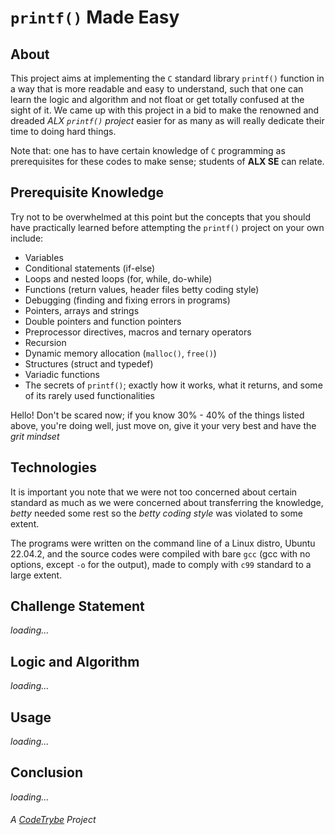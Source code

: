# `printf()` Made Easy
## About
This project aims at implementing the `C` standard library `printf()` function in a way that is more readable and easy to understand, such that one can learn the logic and algorithm and not float or get totally confused at the sight of it. We came up with this project in a bid to make the renowned and dreaded *ALX `printf()` project* easier for as many as will really dedicate their time to doing hard things.

Note that: one has to have certain knowledge of `C` programming as prerequisites for these codes to make sense; students of **ALX SE** can relate.

## Prerequisite Knowledge
Try not to be overwhelmed at this point but the concepts that you should have practically learned before attempting the `printf()` project on your own include:
- Variables
- Conditional statements (if-else)
- Loops and nested loops (for, while, do-while)
- Functions (return values, header files betty coding style)
- Debugging (finding and fixing errors in programs)
- Pointers, arrays and strings
- Double pointers and function pointers
- Preprocessor directives, macros and ternary operators
- Recursion
- Dynamic memory allocation (`malloc()`, `free()`)
- Structures (struct and typedef)
- Variadic functions
- The secrets of `printf()`; exactly how it works, what it returns, and some of its rarely used functionalities

Hello! Don't be scared now; if you know 30% - 40% of the things listed above, you're doing well, just move on, give it your very best and have the *grit mindset*

## Technologies
It is important you note that we were not too concerned about certain standard as much as we were concerned about transferring the knowledge, *betty* needed some rest so the *betty coding style* was violated to some extent.

The programs were written on the command line of a Linux distro, Ubuntu 22.04.2, and the source codes were compiled with bare `gcc` (gcc with no options, except `-o` for the output), made to comply with `c99` standard to a large extent.

## Challenge Statement
*loading...*
## Logic and Algorithm
*loading...*
## Usage
*loading...*
## Conclusion
*loading...*

###### A [CodeTrybe](https://github.com/codetrybe) Project
